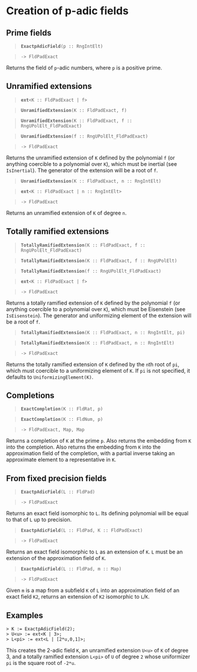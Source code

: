 # Creation of p-adic fields

## Prime fields

> **`ExactpAdicField`**`(p :: RngIntElt)`

> `-> FldPadExact`

Returns the field of `p`-adic numbers, where `p` is a positive prime.

## Unramified extensions

> **`ext`**`<K :: FldPadExact | f>`

> **`UnramifiedExtension`**`(K :: FldPadExact, f)`

> **`UnramifiedExtension`**`(K :: FldPadExact, f :: RngUPolElt_FldPadExact)`

> **`UnramifiedExtension`**`(f :: RngUPolElt_FldPadExact)`

> `-> FldPadExact`

Returns the unramified extension of `K` defined by the polynomial `f` (or anything coercible to a polynomial over `K`), which must be inertial (see `IsInertial`). The generator of the extension will be a root of `f`.

> **`UnramifiedExtension`**`(K :: FldPadExact, n :: RngIntElt)`

> **`ext`**`<K :: FldPadExact | n :: RngIntElt>`

> `-> FldPadExact`

Returns an unramified extension of `K` of degree `n`.

## Totally ramified extensions

> **`TotallyRamifiedExtension`**`(K :: FldPadExact, f :: RngUPolElt_FldPadExact)`

> **`TotallyRamifiedExtension`**`(K :: FldPadExact, f :: RngUPolElt)`

> **`TotallyRamifiedExtension`**`(f :: RngUPolElt_FldPadExact)`

> **`ext`**`<K :: FldPadExact | f>`

> `-> FldPadExact`

Returns a totally ramified extension of `K` defined by the polynomial `f` (or anything coercible to a polynomial over `K`), which must be Eisenstein (see `IsEisenstein`). The generator and uniformizing element of the extension will be a root of `f`.

> **`TotallyRamifiedExtension`**`(K :: FldPadExact, n :: RngIntElt, pi)`

> **`TotallyRamifiedExtension`**`(K :: FldPadExact, n :: RngIntElt)`

> `-> FldPadExact`

Returns the totally ramified extension of `K` defined by the `n`th root of `pi`, which must coercible to a uniformizing element of `K`. If `pi` is not specified, it defaults to `UniformizingElement(K)`.

## Completions

> **`ExactCompletion`**`(K :: FldRat, p)`

> **`ExactCompletion`**`(K :: FldNum, p)`

> `-> FldPadExact, Map, Map`

Returns a completion of `K` at the prime `p`. Also returns the embedding from `K` into the completion. Also returns the embedding from `K` into the approximation field of the completion, with a partial inverse taking an approximate element to a representative in `K`.

## From fixed precision fields

> **`ExactpAdicField`**`(L :: FldPad)`

> `-> FldPadExact`

Returns an exact field isomorphic to `L`. Its defining polynomial will be equal to that of `L` up to precision.

> **`ExactpAdicField`**`(L :: FldPad, K :: FldPadExact)`

> `-> FldPadExact`

Returns an exact field isomorphic to `L` as an extension of `K`. `L` must be an extension of the approximation field of `K`.

> **`ExactpAdicField`**`(L :: FldPad, m :: Map)`

> `-> FldPadExact`

Given `m` is a map from a subfield `K` of `L` into an approximation field of an exact field `K2`, returns an extension of `K2` isomorphic to `L`/`K`.

## Examples

```
> K := ExactpAdicField(2);
> U<u> := ext<K | 3>;
> L<pi> := ext<L | [2*u,0,1]>;
```

This creates the 2-adic field `K`, an unramified extension `U<u>` of `K` of degree 3, and a totally ramified extension `L<pi>` of `U` of degree `2` whose uniformizer `pi` is the square root of `-2*u`.